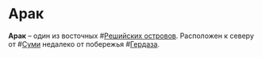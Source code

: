 # Арак

**Арак** – один из восточных #[Решийских островов](locations/reshi-isles). Расположен к северу от #[Суми](locations/sumi) недалеко от побережья #[Гердаза](locations/herdaz).
